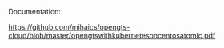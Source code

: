 Documentation:

https://github.com/mihaics/opengts-cloud/blob/master/opengtswithkubernetesoncentosatomic.pdf

